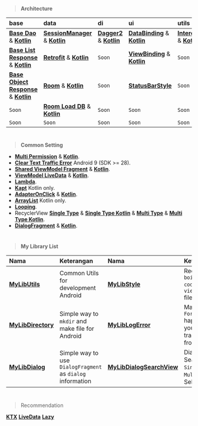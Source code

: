 > **Architecture**

| base                                                                                                                                                                        | data                                                                                                                                                    | di                                                                                                                                     | ui                                                                                                                                     | utils                                                                                                                    |
|:----------------------------------------------------------------------------------------------------------------------------------------------------------------------------|:--------------------------------------------------------------------------------------------------------------------------------------------------------|:---------------------------------------------------------------------------------------------------------------------------------------|:---------------------------------------------------------------------------------------------------------------------------------------|:-------------------------------------------------------------------------------------------------------------------------|
| [**Base Dao**](https://github.com/gzeinnumer/MyBasePackage#basedao) & [**Kotlin**](https://github.com/gzeinnumer/MyBasePackageKT#basedao)                                   | [**SessionManager**](https://github.com/gzeinnumer/SessionManager) & [**Kotlin**](https://github.com/gzeinnumer/SessionManager_kt)                      | [**Dagger2**](https://github.com/gzeinnumer/TrainingDaggerPandec) & [**Kotlin**](https://github.com/gzeinnumer/TrainingDaggerPandeckt) | [**DataBinding**](https://github.com/gzeinnumer/DataBindingExample) & [**Kotlin**](https://github.com/gzeinnumer/DataBindingExampleKT) | [**Interceptor**](https://github.com/gzeinnumer/Interceptor) & [**Kotlin**](https://github.com/gzeinnumer/InterceptorKT) |
| [**Base List Response**](https://github.com/gzeinnumer/MyBasePackage#baselistresponse) & [**Kotlin**](https://github.com/gzeinnumer/MyBasePackageKT#baselistresponse)       | [**Retrofit**](https://github.com/gzeinnumer/RetrofitCRUD) & [**Kotlin**](https://github.com/gzeinnumer/BaseRetrofitkt)                                 | `Soon`                                                                                                                                 | [**ViewBinding**](https://github.com/gzeinnumer/ViewBindingExample) & [**Kotlin**](https://github.com/gzeinnumer/ViewBindingExampleKT) | `Soon`                                                                                                                   |
| [**Base Object Response**](https://github.com/gzeinnumer/MyBasePackage#baseobjectresponse) & [**Kotlin**](https://github.com/gzeinnumer/MyBasePackageKT#baseobjectresponse) | [**Room**](https://github.com/gzeinnumer/AndroidJetpackRoom) & [**Kotlin**](https://github.com/gzeinnumer/AndroidJetpackRoomKT)                         | `Soon`                                                                                                                                 | [**StatusBarStyle**](https://github.com/gzeinnumer/StatusBarStyle)                                                                     | `Soon`                                                                                                                   |
| `Soon`                                                                                                                                                                      | [**Room Load DB**](https://github.com/gzeinnumer/ExternalRoomReadDbFromFile) & [**Kotlin**](https://github.com/gzeinnumer/ExternalRoomReadDbFromFilekt) | `Soon`                                                                                                                                 | `Soon`                                                                                                                                 | `Soon`                                                                                                                   |
| `Soon`                                                                                                                                                                      | `Soon`                                                                                                                                                  | `Soon`                                                                                                                                 | `Soon`                                                                                                                                 | `Soon`                                                                                                                   |

#
> **Common Setting**

- [**Multi Permission**](https://github.com/gzeinnumer/MultiPermition) & [**Kotlin**](https://github.com/gzeinnumer/MultiPermitionkt).
- [**Clear Text Traffic Error**](https://github.com/gzeinnumer/CleartextTrafficError)
  Android 9 (SDK >= 28).
- [**Shared ViewModel Fragment**](https://github.com/gzeinnumer/SharedViewModelFragment) & [**Kotlin**](https://github.com/gzeinnumer/SharedViewModelFragmentkt).
- [**ViewModel LiveData**](https://github.com/gzeinnumer/ViewModelLiveDataExample) & [**Kotlin**](https://github.com/gzeinnumer/ViewModelLiveDataExampleKT).
- [**Lambda**](https://github.com/gzeinnumer/Lambda).
- [**Kapt**](https://github.com/gzeinnumer/KaptExample) Kotlin only.
- [**AdapterOnClick**](https://github.com/gzeinnumer/AdapterOnClickListener) & [**Kotlin**](https://github.com/gzeinnumer/RecyclerView_kt).
- [**ArrayList**](https://github.com/gzeinnumer/ArrayListExampleKT) Kotlin only.
- [**Looping**](https://github.com/gzeinnumer/ArrayListExampleKT#looping).
- RecyclerView [**Single Type**](https://github.com/gzeinnumer/ViewBindingExample#viewbinding-on-adapterrecyclerview-single-type) & [**Single Type Kotlin**](https://github.com/gzeinnumer/ViewBindingExampleKT#viewbinding-on-adapterrecyclerview-single-type) & [**Multi Type**](https://github.com/gzeinnumer/ViewBindingExample#viewbinding-on-adapterrecyclerview-multi-type) & [**Multi Type Kotlin**](https://github.com/gzeinnumer/ViewBindingExampleKT#viewbinding-on-adapterrecyclerview-multi-type).
- [**DialogFragment**](https://github.com/gzeinnumer/ViewBindingExample#viewbinding-on-dialogfragment) & [**Kotlin**](https://github.com/gzeinnumer/ViewBindingExampleKT#viewbinding-on-dialogfragment).

#
> **My Library List**

| Nama                                                               | Keterangan                                                 | Nama                                                                   | Keterangan                                                       |
|:-------------------------------------------------------------------|:-----------------------------------------------------------|:-----------------------------------------------------------------------|:-----------------------------------------------------------------|
| [**MyLibUtils**](https://github.com/gzeinnumer/MyLibUtils)         | Common Utils for development Android                       | [**MyLibStyle**](https://github.com/gzeinnumer/MyLibStyle)             | Reduce `boilerplate code` in `view.xml` file                     |
| [**MyLibDirectory**](https://github.com/gzeinnumer/MyLibDirectory) | Simple way to `mkdir` and make file for Android            | [**MyLibLogError**](https://github.com/gzeinnumer/MyLibLogError)       | Make file if `Force Close` happen, you can trace error from user |
| [**MyLibDialog**](https://github.com/gzeinnumer/MyLibDialog)       | Simple way to use `DialogFragment` as `dialog` information | [**MyLibDialogSearchView**](https://github.com/gzeinnumer/MyLibDialogSearchView) | Dialog Search `Single` or `Multi` item Selection                 |

#
> Recommendation

[**KTX**](https://developer.android.com/kotlin/ktx)
[**LiveData**](https://developer.android.com/topic/libraries/architecture/livedata?hl=id)
[**Lazy**](https://developer.android.com/reference/kotlin/androidx/compose/foundation/lazy/package-summary)